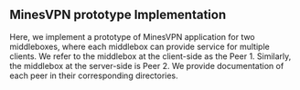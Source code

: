 ## MinesVPN prototype Implementation
Here, we implement a prototype of MinesVPN application for two middleboxes, where each middlebox can provide service for multiple clients. 
We refer to the middlebox at the client-side as the Peer 1. Similarly, the middlebox at the server-side is Peer 2.
We provide documentation of each peer in their corresponding directories.